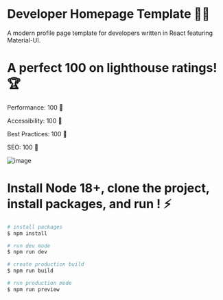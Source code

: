 # Developer Homepage Template :man_technologist:
A modern profile page template for developers written in React featuring Material-UI.

# A perfect 100 on lighthouse ratings! :trophy:

Performance: 100 :1st_place_medal:

Accessibility: 100 :1st_place_medal:

Best Practices: 100 :1st_place_medal:

SEO: 100 :1st_place_medal:

![image](https://github.com/roman-pendrak/homepage/assets/79618125/5e60b84d-a8fc-4452-a6aa-485bc3f7d1ac)

# Install Node 18+, clone the project, install packages, and run ! :zap:
```bash
# install packages
$ npm install

# run dev mode
$ npm run dev

# create production build
$ npm run build

# run production mode
$ npm run preview
```
